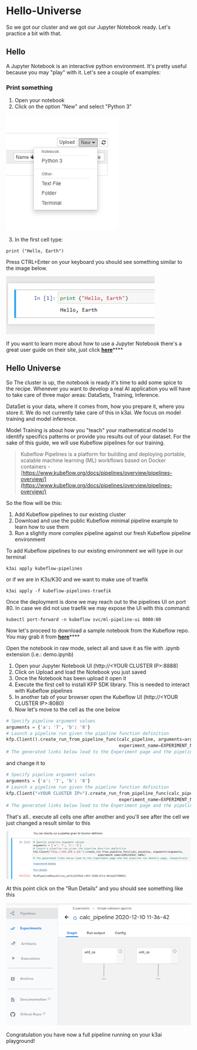 # Hello-Universe

So we got our cluster and we got our Jupyter Notebook ready. Let's practice a bit with that.

## Hello

A Jupyter Notebook is an interactive python environment. It's pretty useful because you may "play" with it. Let's see a couple of examples:

### Print something

1. Open your notebook
2. Click on the option "New" and select "Python 3"

![](../.gitbook/assets/jupyter2.png)

3. In the first cell type:

```text
print ("Hello, Earth")
```

Press CTRL+Enter on your keyboard you should see something similar to the image below.

![Jupyter notebook first steps](../.gitbook/assets/jupyter3.png)

If you want to learn more about how to use a Jupyter Notebook there's a great user guide on their site, just click [**here**](https://jupyter-notebook.readthedocs.io/en/stable/examples/Notebook/Notebook%20Basics.html)\*\*\*\*

## Hello Universe

So The cluster is up, the notebook is ready it's time to add some spice to the recipe.  Whenever you want to develop a real AI application you will have to take care of three major areas: DataSets, Training, Inference.

DataSet is your data, where it comes from, how you prepare it, where you store it. We do not currently take care of this in k3ai. We focus on model training and model inference.

Model Training is about how you "teach" your mathematical model to identify specifics patterns or provide you results out of your dataset. For the sake of this guide, we will use Kubeflow pipelines for our training.

> Kubeflow Pipelines is a platform for building and deploying portable, scalable machine learning \(ML\) workflows based on Docker containers - [https://www.kubeflow.org/docs/pipelines/overview/pipelines-overview/](https://www.kubeflow.org/docs/pipelines/overview/pipelines-overview/)

So the flow will be this:

1. Add Kubeflow pipelines to our existing cluster
2. Download and use the public Kubeflow minimal pipeline example to learn how to use them
3. Run a slightly more complex pipeline against our fresh Kubeflow pipeline environment

To add Kubeflow pipelines to our existing environment we will type in our terminal

```text
k3ai apply kubeflow-pipelines
```

or if we are in K3s/K30 and we want to make use of traefik

```text
k3ai apply -f kubeflow-pipelines-traefik
```

Once the deployment is done we may reach out to the pipelines UI on port 80. In case we did not use traefik we may expose the UI with this command:

```text
kubectl port-forward -n kubeflow svc/ml-pipeline-ui 8080:80
```

Now let's proceed to download a sample notebook from the Kubeflow repo.  You may grab it from [**here**](https://github.com/kubeflow/examples/tree/master/pipelines/simple-notebook-pipeline)\*\*\*\*

Open the notebook in raw mode, select all and save it as file with .ipynb  extension \(i.e.: demo.ipynb\)

1. Open your Jupyter Notebook UI \(http://&lt;YOUR CLUSTER IP&gt;:8888\)
2. Click on Upload and load the Notebook you just saved
3. Once the Notebook has been upload it open it
4. Execute the first cell to install KFP SDK library. This is needed to interact with Kubeflow pipelines
5. In another tab of your browser open the Kubeflow UI \(http://&lt;YOUR CLUSTER IP&gt;:8080)
6. Now let's move to the cell as the one below

```python
# Specify pipeline argument values
arguments = {'a': '7', 'b': '8'}
# Launch a pipeline run given the pipeline function definition
kfp.Client().create_run_from_pipeline_func(calc_pipeline, arguments=arguments, 
                                           experiment_name=EXPERIMENT_NAME)
# The generated links below lead to the Experiment page and the pipeline run...
```

and change it to

```python
# Specify pipeline argument values
arguments = {'a': '7', 'b': '8'}
# Launch a pipeline run given the pipeline function definition
kfp.Client("<YOUR CLUSTER IP>").create_run_from_pipeline_func(calc_pipeline, arguments=arguments, 
                                           experiment_name=EXPERIMENT_NAME)
# The generated links below lead to the Experiment page and the pipeline run...
```

That's all.. execute all cells one after another and you'll see after the cell we just changed a result similar to this

![Jupyter Notebook pipeline sample](../.gitbook/assets/kf1.png)

At this point click on the "Run Details" and you should see something like this

![Kubeflow pipeline excution](../.gitbook/assets/kf2.png)

Congratulation you have now a full pipeline running on your k3ai playground!

